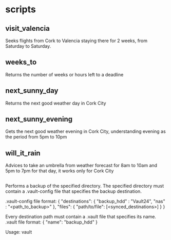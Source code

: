 # scripts
## visit_valencia
Seeks flights from Cork to Valencia staying there for 2 weeks, from Saturday to Saturday.

## weeks_to
Returns the number of weeks or hours left to a deadline

## next_sunny_day
Returns the next good weather day in Cork City

## next_sunny_evening
Gets the next good weather evening in Cork City, understanding evening as the period from
5pm to 10pm

## will_it_rain
Advices to take an umbrella from weather forecast for 8am to 10am and 5pm to 7pm for that day,
it works only for Cork City

##
Performs a backup of the specified directory. The specified directory
must contain a .vault-config file that specifies the backup destination.

.vault-config file format:
{
  "destinations": {
    "backup_hdd" : "Vault24",
    "nas" : "<path_to_backup>"
  },
  "files": {
    "path/to/file": [<synced_destinations>]
  }
}

Every destination path must contain a .vault file that specifies its name.
.vault file format:
{
  "name": "backup_hdd"
}

Usage: vault <directory>